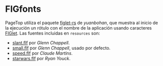 # FIGfonts

PageTop utiliza el paquete [figlet-rs](https://crates.io/crates/figlet-rs) de
*yuanbohan*, que muestra al inicio de la ejecución un rótulo con el nombre de
la aplicación usando caracteres [FIGlet](http://www.figlet.org/). Las fuentes
incluidas en `resources` son:

* [slant.flf](http://www.figlet.org/fontdb_example.cgi?font=slant.flf)
  por *Glenn Chappell*.
* [small.flf](http://www.figlet.org/fontdb_example.cgi?font=small.flf)
  por *Glenn Chappell*, usado por defecto.
* [speed.flf](http://www.figlet.org/fontdb_example.cgi?font=speed.flf)
  por *Claude Martins*.
* [starwars.flf](http://www.figlet.org/fontdb_example.cgi?font=starwars.flf)
  por *Ryan Youck*.
